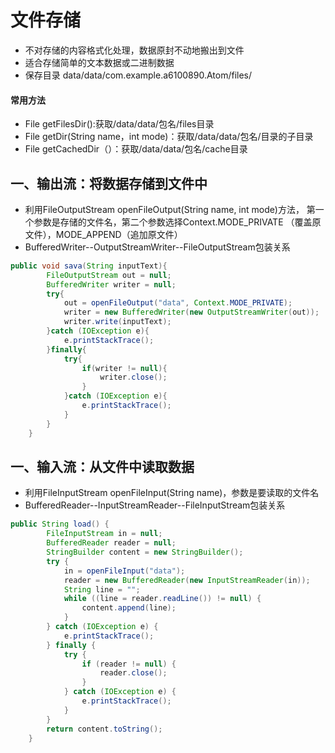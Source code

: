 # 文件存储

- 不对存储的内容格式化处理，数据原封不动地搬出到文件
- 适合存储简单的文本数据或二进制数据
- 保存目录 data/data/com.example.a6100890.Atom/files/

#### 常用方法
* File getFilesDir():获取/data/data/包名/files目录
* File getDir(String name，int mode)：获取/data/data/包名/目录的子目录
* File getCachedDir（）：获取/data/data/包名/cache目录




## 一、输出流：将数据存储到文件中

- 利用FileOutputStream openFileOutput(String name, int mode)方法， 第一个参数是存储的文件名，第二个参数选择Context.MODE_PRIVATE （覆盖原文件），MODE_APPEND（追加原文件）
- BufferedWriter--OutputStreamWriter--FileOutputStream包装关系

```java
public void sava(String inputText){
        FileOutputStream out = null;
        BufferedWriter writer = null;
        try{
            out = openFileOutput("data", Context.MODE_PRIVATE);
            writer = new BufferedWriter(new OutputStreamWriter(out));
            writer.write(inputText);
        }catch (IOException e){
            e.printStackTrace();
        }finally{
            try{
                if(writer != null){
                    writer.close();
                }
            }catch (IOException e){
                e.printStackTrace();
            }
        }
    }
```

## 一、输入流：从文件中读取数据

- 利用FileInputStream openFileInput(String name)，参数是要读取的文件名
- BufferedReader--InputStreamReader--FileInputStream包装关系

```java
public String load() {
        FileInputStream in = null;
        BufferedReader reader = null;
        StringBuilder content = new StringBuilder();
        try {
            in = openFileInput("data");
            reader = new BufferedReader(new InputStreamReader(in));
            String line = "";
            while ((line = reader.readLine()) != null) {
                content.append(line);
            }
        } catch (IOException e) {
            e.printStackTrace();
        } finally {
            try {
                if (reader != null) {
                    reader.close();
                }
            } catch (IOException e) {
                e.printStackTrace();
            }
        }
        return content.toString();
    }
```
